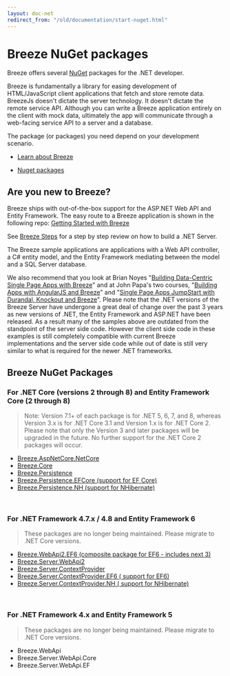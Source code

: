 ```yaml
---
layout: doc-net
redirect_from: "/old/documentation/start-nuget.html"
---
```

# Breeze NuGet packages
Breeze offers several <a href="http://nuget.org/" target="_blank">NuGet</a> packages for the .NET developer.

Breeze is fundamentally a library for easing development of HTML/JavaScript client applications that fetch and store remote data. BreezeJs doesn't dictate the server technology. It doesn't dictate the remote service API. Although you can write a Breeze application entirely on the client with mock data, ultimately the app will communicate through a web-facing service API to a server and a database.

The package (or packages) you need depend on your development scenario.

* [Learn about Breeze](#learn)

* [Nuget packages](#current)

<a name="learn"></a>

## Are you new to Breeze?

Breeze ships with out-of-the-box support for the ASP.NET Web API and Entity Framework. The easy route to a Breeze application is shown in the following repo: <a href="https://github.com/Breeze/northwind-demo" target="_blank">Getting Started with Breeze</a>

See [Breeze Steps](https://github.com/Breeze/northwind-demo/blob/master/STEPS.md) for a step by step review on how to build a .NET Server. 

The Breeze sample applications are applications with a Web API controller, a C# entity model, and the Entity Framework mediating between the model and a SQL Server database.

We also recommend that you look at Brian Noyes "<a href="http://www.pluralsight.com/courses/building-single-page-applications-breeze" target="_blank">Building Data-Centric Single Page Apps with Breeze</a>" and at John Papa's two courses, "<a href="http://www.pluralsight.com/training/Courses/TableOfContents/build-apps-angular-breeze" target="_blank">Building Apps with AngularJS and Breeze</a>" and "<a href="http://www.pluralsight.com/training/Courses/TableOfContents/build-apps-angular-breeze" target="_blank">Single Page Apps JumpStart with Durandal, Knockout and Breeze</a>". Please note that the .NET versions of the Breeze Server have undergone a great deal of change over the past 3 years as new versions of .NET, the Entity Framework and ASP.NET have been released.  As a result many of the samples above are outdated from the standpoint of the server side code.  However the client side code in these examples is still completely compatible with current Breeze implementations and the server side code while out of date is still very similar to what is required for the newer .NET frameworks.

<a name="current"></a>

## Breeze NuGet Packages

### For .NET Core (versions 2 through 8) and Entity Framework Core (2 through 8)

> Note: Version 7.1+ of each package is for .NET 5, 6, 7, and 8, whereas Version 3.x is for .NET Core 3.1 and Version 1.x is for .NET Core 2.  Please note that only the Version 3 and later packages will be upgraded in the future. No further support for the .NET Core 2 packages will occur.

- [Breeze.AspNetCore.NetCore](https://www.nuget.org/packages/Breeze.AspNetCore.NetCore/)
- [Breeze.Core](https://www.nuget.org/packages/Breeze.Core/)
- [Breeze.Persistence](https://www.nuget.org/packages/Breeze.Persistence/)
- [Breeze.Persistence.EFCore (support for EF Core)](https://www.nuget.org/packages/Breeze.Persistence.EFCore/)
- [Breeze.Persistence.NH (support for NHibernate)](https://www.nuget.org/packages/Breeze.Persistence.NH/)

<br>

### For .NET Framework 4.7.x / 4.8  and Entity Framework 6 

> These packages are no longer being maintained. Please migrate to .NET Core versions.

- [Breeze.WebApi2.EF6  (composite package for EF6 - includes next 3)](https://www.nuget.org/packages/Breeze.WebApi2.EF6)
- [Breeze.Server.WebApi2](https://www.nuget.org/packages/Breeze.Server.WebApi2/)
- [Breeze.Server.ContextProvider](https://www.nuget.org/packages/Breeze.Server.ContextProvider/)
- [Breeze.Server.ContextProvider.EF6  ( support for EF6)](https://www.nuget.org/packages/Breeze.Server.ContextProvider.EF6/)
- [Breeze.Server.ContextProvider.NH ( support for NHibernate)](https://www.nuget.org/packages/Breeze.Server.ContextProvider.NH/)
    
<br>    
  
### For .NET Framework 4.x and Entity Framework 5   

> These packages are no longer being maintained. Please migrate to .NET Core versions.

- Breeze.WebApi
- Breeze.Server.WebApi.Core
- Breeze.Server.WebApi.EF

